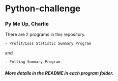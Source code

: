 # Python-challenge
### Py Me Up, Charlie


There are 2 programs in this repository.
```bash
- Profit/Loss Statistic Summary Program
```
and
```bash
- Polling Summary Program
```


##### More details in the README in each program folder.
